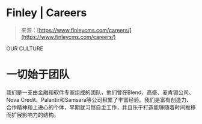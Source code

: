 <!--yml

category: 未分类

date: 2024-05-27 14:53:17

-->

# Finley | Careers

> 来源：[https://www.finleycms.com/careers/](https://www.finleycms.com/careers/)

OUR CULTURE

# 一切始于团队

我们是一支由金融和软件专家组成的团队，他们曾在Blend、高盛、麦肯锡公司、Nova Credit、Palantir和Samsara等公司积累了丰富经验。我们是富有创造力、合作精神和上进心的个体，早期就习惯自主工作，并且乐于打造能够随着时间推移而扩展影响力的结构。
